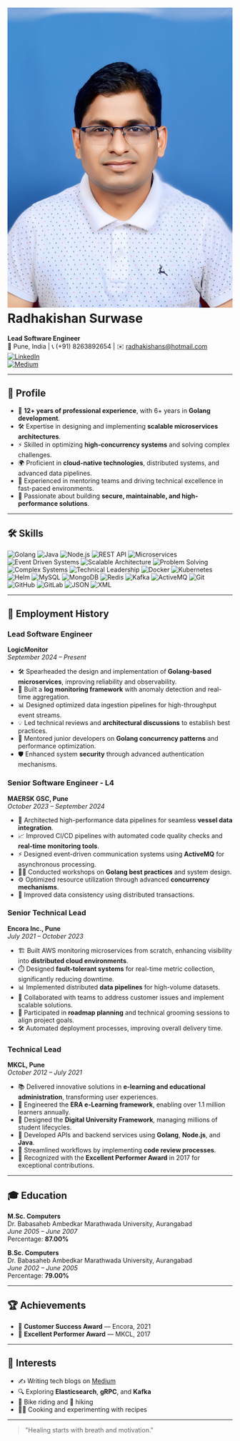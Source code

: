# ![Photo](photo_blue_bg.jpg) Radhakishan Surwase  
**Lead Software Engineer**  
📍 Pune, India | 📞 (+91) 8263892654 | ✉️ [radhakishans@hotmail.com](mailto:radhakishans@hotmail.com)  
[![LinkedIn](https://img.shields.io/badge/-LinkedIn-blue?logo=linkedin)](https://www.linkedin.com/in/rkishans/)  
[![Medium](https://img.shields.io/badge/-Medium-black?logo=medium)](https://rksurwase.medium.com/)  

---

## 🌟 **Profile**  
- 🚀 **12+ years of professional experience**, with 6+ years in **Golang development**.  
- 🛠️ Expertise in designing and implementing **scalable microservices architectures**.  
- ⚡ Skilled in optimizing **high-concurrency systems** and solving complex challenges.  
- 🌍 Proficient in **cloud-native technologies**, distributed systems, and advanced data pipelines.  
- 🤝 Experienced in mentoring teams and driving technical excellence in fast-paced environments.  
- 🔐 Passionate about building **secure, maintainable, and high-performance solutions**.  

---

## 🛠 **Skills**

![Golang](https://img.shields.io/badge/-Golang-blue) ![Java](https://img.shields.io/badge/-Java-red) ![Node.js](https://img.shields.io/badge/-Node.js-green) ![REST API](https://img.shields.io/badge/-REST%20API-lightgrey) ![Microservices](https://img.shields.io/badge/-Microservices-blueviolet) ![Event Driven Systems](https://img.shields.io/badge/-Event%20Driven%20Systems-yellowgreen) ![Scalable Architecture](https://img.shields.io/badge/-Scalable%20Architecture-brightgreen) ![Problem Solving](https://img.shields.io/badge/-Problem%20Solving-ff69b4) ![Complex Systems](https://img.shields.io/badge/-Complex%20Systems-lightblue) ![Technical Leadership](https://img.shields.io/badge/-Technical%20Leadership-yellow) ![Docker](https://img.shields.io/badge/-Docker-2496ED?logo=docker&logoColor=white) ![Kubernetes](https://img.shields.io/badge/-Kubernetes-326CE5?logo=kubernetes&logoColor=white) ![Helm](https://img.shields.io/badge/-Helm-0F1689?logo=helm&logoColor=white) ![MySQL](https://img.shields.io/badge/-MySQL-4479A1?logo=mysql&logoColor=white) ![MongoDB](https://img.shields.io/badge/-MongoDB-47A248?logo=mongodb&logoColor=white) ![Redis](https://img.shields.io/badge/-Redis-DC382D?logo=redis&logoColor=white) ![Kafka](https://img.shields.io/badge/-Kafka-231F20?logo=apache-kafka&logoColor=white) ![ActiveMQ](https://img.shields.io/badge/-ActiveMQ-D22128) ![Git](https://img.shields.io/badge/-Git-F05032?logo=git&logoColor=white) ![GitHub](https://img.shields.io/badge/-GitHub-181717?logo=github&logoColor=white) ![GitLab](https://img.shields.io/badge/-GitLab-FC6D26?logo=gitlab&logoColor=white) ![JSON](https://img.shields.io/badge/-JSON-000000?logo=json&logoColor=white) ![XML](https://img.shields.io/badge/-XML-orange)

---

## 💼 **Employment History**

### **Lead Software Engineer**  
**LogicMonitor**  
*September 2024 – Present*  
- 🛠️ Spearheaded the design and implementation of **Golang-based microservices**, improving reliability and observability.  
- 🚀 Built a **log monitoring framework** with anomaly detection and real-time aggregation.  
- 📊 Designed optimized data ingestion pipelines for high-throughput event streams.  
- 💡 Led technical reviews and **architectural discussions** to establish best practices.  
- 🤝 Mentored junior developers on **Golang concurrency patterns** and performance optimization.  
- 🛡️ Enhanced system **security** through advanced authentication mechanisms.

### **Senior Software Engineer - L4**  
**MAERSK GSC, Pune**  
*October 2023 – September 2024*  
- 🚢 Architected high-performance data pipelines for seamless **vessel data integration**.  
- 📈 Improved CI/CD pipelines with automated code quality checks and **real-time monitoring tools**.  
- ⚡ Designed event-driven communication systems using **ActiveMQ** for asynchronous processing.  
- 🧑‍🏫 Conducted workshops on **Golang best practices** and system design.  
- ⚙️ Optimized resource utilization through advanced **concurrency mechanisms**.  
- 💾 Improved data consistency using distributed transactions.

### **Senior Technical Lead**  
**Encora Inc., Pune**  
*July 2021 – October 2023*  
- 🏗️ Built AWS monitoring microservices from scratch, enhancing visibility into **distributed cloud environments**.  
- ⏱️ Designed **fault-tolerant systems** for real-time metric collection, significantly reducing downtime.  
- 📊 Implemented distributed **data pipelines** for high-volume datasets.  
- 🤝 Collaborated with teams to address customer issues and implement scalable solutions.  
- 📅 Participated in **roadmap planning** and technical grooming sessions to align project goals.  
- 🛠️ Automated deployment processes, improving overall delivery time.

### **Technical Lead**  
**MKCL, Pune**  
*October 2012 – July 2021*  
- 📚 Delivered innovative solutions in **e-learning and educational administration**, transforming user experiences.  
- 🚀 Engineered the **ERA e-Learning framework**, enabling over 1.1 million learners annually.  
- 🏫 Designed the **Digital University Framework**, managing millions of student lifecycles.  
- 🔗 Developed APIs and backend services using **Golang**, **Node.js**, and **Java**.  
- 🧹 Streamlined workflows by implementing **code review processes**.  
- 🌟 Recognized with the **Excellent Performer Award** in 2017 for exceptional contributions.

---

## 🎓 **Education**  
**M.Sc. Computers**  
Dr. Babasaheb Ambedkar Marathwada University, Aurangabad  
*June 2005 – June 2007*  
Percentage: **87.00%**  

**B.Sc. Computers**  
Dr. Babasaheb Ambedkar Marathwada University, Aurangabad  
*June 2002 – June 2005*  
Percentage: **79.00%**  

---

## 🏆 **Achievements**  
- 🏅 **Customer Success Award** — Encora, 2021  
- 🥇 **Excellent Performer Award** — MKCL, 2017  

---

## 📖 **Interests**  
- ✍️ Writing tech blogs on [Medium](https://rksurwase.medium.com/)  
- 🔍 Exploring **Elasticsearch**, **gRPC**, and **Kafka**  
- 🚴 Bike riding and 🥾 hiking  
- 👨‍🍳 Cooking and experimenting with recipes  

---

> "Healing starts with breath and motivation."  
